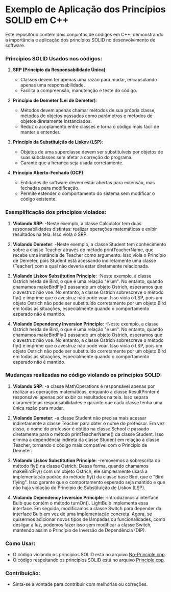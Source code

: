 # Exemplo de Aplicação dos Princípios SOLID em C++

Este repositório contém dois conjuntos de códigos em C++, demonstrando a importância e aplicação dos princípios SOLID no desenvolvimento de software.

### Princípios SOLID Usados nos códigos:

1. **SRP (Princípio da Responsabilidade Única)**:
   - Classes devem ter apenas uma razão para mudar, encapsulando apenas uma responsabilidade.
   - Facilita a compreensão, manutenção e teste do código.

2. **Princípio de Demeter (Lei de Demeter)**:
   - Métodos devem apenas chamar métodos de sua própria classe, métodos de objetos passados como parâmetros e métodos de objetos diretamente instanciados.
   - Reduz o acoplamento entre classes e torna o código mais fácil de manter e entender.

3. **Princípio da Substituição de Liskov (LSP)**:
   - Objetos de uma superclasse devem ser substituíveis por objetos de suas subclasses sem afetar a correção do programa.
   - Garante que a herança seja usada corretamente.

4. **Princípio Aberto-Fechado (OCP)**:
   - Entidades de software devem estar abertas para extensão, mas fechadas para modificação.
   - Permite estender o comportamento do sistema sem modificar o código existente.
     
### Exemplificação dos princípios violados:

1. **Violando SRP**:
   -Neste exemplo, a classe Calculator tem duas responsabilidades distintas: realizar operações matemáticas e exibir resultados na tela. Isso viola o SRP.
   
2. **Violando Demeter**:
   -Neste exemplo, a classe Student tem conhecimento sobre a classe Teacher através do método printTeacherName, que recebe uma instância de Teacher como 
   argumento. Isso viola o Princípio de Demeter, pois Student está acessando indiretamente uma classe (Teacher) com a qual não deveria estar diretamente 
   relacionada.
   
3. **Violando Liskov Substitution Principle**:
   -Neste exemplo, a classe Ostrich herda de Bird, o que é uma relação "é um". No entanto, quando chamamos makeBirdFly() passando um objeto Ostrich, 
   esperamos que o avestruz não voe. No entanto, a classe Ostrich sobrescreve o método fly() e imprime que o avestruz não pode voar. Isso viola o LSP, pois 
   um objeto Ostrich não pode ser substituído corretamente por um objeto Bird em todas as situações, especialmente quando o comportamento esperado não é 
   mantido.
    
   
4.  **Violando Dependency Inversion Principle**:
   -Neste exemplo, a classe Ostrich herda de Bird, o que é uma relação "é um". No entanto, quando chamamos makeBirdFly() passando um objeto Ostrich, 
   esperamos que o avestruz não voe. No entanto, a classe Ostrich sobrescreve o método fly() e imprime que o avestruz não pode voar. Isso viola o LSP, pois 
   um objeto Ostrich não pode ser substituído corretamente por um objeto Bird em todas as situações, especialmente quando o comportamento esperado não é 
   mantido.



### Mudanças realizadas no código violando os princípios SOLID:

1. **Violando SRP**:
   -a classe MathOperations é responsável apenas por realizar as operações matemáticas, enquanto a classe ResultPrinter é responsável apenas por exibir os 
   resultados na tela. Isso separa claramente as responsabilidades e garante que cada classe tenha uma única razão para mudar.

2. **Violando Demeter**:
   -a classe Student não precisa mais acessar indiretamente a classe Teacher para obter o nome do professor. Em vez disso, o nome do professor é obtido na 
   classe School e passado diretamente para o método printTeacherName() da classe Student. Isso elimina a dependência indireta da classe Student em relação 
   à classe Teacher, tornando o código mais compatível com o Princípio de Demeter.
  

3. **Violando Liskov Substitution Principle**:
   -removemos a sobrescrita do método fly() na classe Ostrich. Dessa forma, quando chamamos makeBirdFly() com um objeto Ostrich, ele simplesmente usará a 
   implementação padrão do método fly() da classe base Bird, que é "Bird flying". Isso garante que o comportamento esperado seja mantido e que não haja 
   violação do Princípio de Substituição de Liskov (LSP).

  
4. **Violando Dependency Inversion Principle**:
   -introduzimos a interface Bulb que contém o método turnOn(). LightBulb implementa essa interface. Em seguida, modificamos a classe Switch para depender 
   da interface Bulb em vez de uma implementação concreta. Agora, se quisermos adicionar novos tipos de lâmpadas ou funcionalidades, como desligar a luz, 
   podemos fazer isso sem modificar a classe Switch, mantendo assim o Princípio de Inversão de Dependência (DIP).

### Como Usar:
- O código violando os princípios SOLID está no arquivo [No-Principle.cpp](/No-Principle.cpp).
- O código respeitando os princípios SOLID está no arquivo [Principle.cpp](/Principle.cpp).


### Contribuição:
- Sinta-se à vontade para contribuir com melhorias ou correções.
